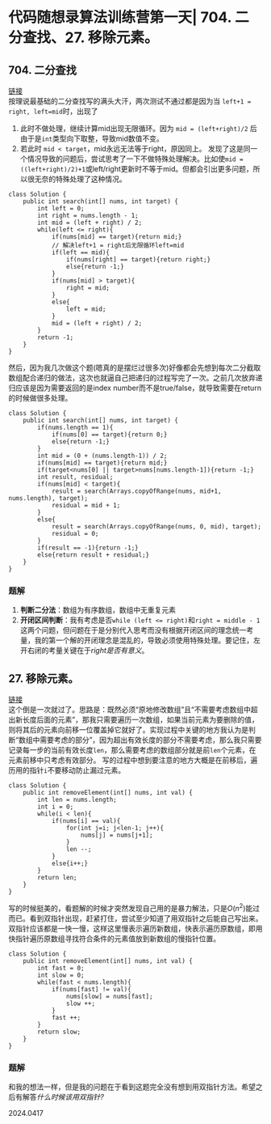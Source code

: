 # 代码随想录算法训练营第一天| 704. 二分查找、27. 移除元素。

## 704. 二分查找
[链接](https://leetcode.cn/problems/binary-search/description/)  
按理说最基础的二分查找写的满头大汗，两次测试不通过都是因为当 `left+1 = right, left=mid`时，出现了
1. 此时不做处理，继续计算mid出现无限循环。因为 `mid = (left+right)/2` 后由于是`int`类型向下取整，导致mid数值不变。
2. 若此时 `mid < target`，mid永远无法等于right，原因同上。
发现了这是同一个情况导致的问题后，尝试思考了一下不做特殊处理解决。比如使`mid = ((left+right)/2)+1`或left/right更新时不等于mid。但都会引出更多问题，所以很无奈的特殊处理了这种情况。
```
class Solution {
    public int search(int[] nums, int target) {
        int left = 0;
        int right = nums.length - 1;
        int mid = (left + right) / 2;
        while(left <= right){
            if(nums[mid] == target){return mid;}
            // 解决left+1 = right后无限循环left=mid
            if(left == mid){
                if(nums[right] == target){return right;}
                else{return -1;}
            }
            if(nums[mid] > target){
                right = mid;
            }
            else{
                left = mid;
            }
            mid = (left + right) / 2;
        }
        return -1;
    }
}
```
然后，因为我几次做这个题(嗯真的是摆烂过很多次)好像都会先想到每次二分截取数组配合递归的做法，这次也就逼自己把递归的过程写完了一次。之前几次放弃递归应该是因为需要返回的是index number而不是true/false，就导致需要在return的时候做很多处理。
```
class Solution {
    public int search(int[] nums, int target) {
        if(nums.length == 1){
            if(nums[0] == target){return 0;}
            else{return -1;}
        }
        int mid = (0 + (nums.length-1)) / 2;
        if(nums[mid] == target){return mid;}
        if(target<nums[0] || target>nums[nums.length-1]){return -1;}
        int result, residual;
        if(nums[mid] < target){
            result = search(Arrays.copyOfRange(nums, mid+1, nums.length), target);
            residual = mid + 1;
        }
        else{
            result = search(Arrays.copyOfRange(nums, 0, mid), target);
            residual = 0;
        }
        if(result == -1){return -1;}
        else{return result + residual;}
    }
}
```
### 题解
1. __判断二分法__：数组为有序数组，数组中无重复元素
2. __开闭区间判断__：我有考虑是否`while (left <= right)`和`right = middle - 1`这两个问题，但问题在于是分别代入思考而没有根据开闭区间的理念统一考量，我的第一个解的开闭理念是混乱的，导致必须使用特殊处理。要记住，左开右闭的考量关键在于*right是否有意义*。

## 27. 移除元素。
[链接](https://leetcode.cn/problems/remove-element/)  
这个倒是一次就过了。思路是：既然必须“原地修改数组”且“不需要考虑数组中超出新长度后面的元素”，那我只需要遍历一次数组，如果当前元素为要删除的值，则将其后的元素向前移一位覆盖掉它就好了。实现过程中关键的地方我认为是判断“数组中需要考虑的部分”，因为超出有效长度的部分不需要考虑，那么我只需要记录每一步的当前有效长度`len`，那么需要考虑的数组部分就是前`len`个元素，在元素前移中只考虑有效部分。
写的过程中想到要注意的地方大概是在前移后，遍历用的指针`i`不要移动防止漏过元素。
```
class Solution {
    public int removeElement(int[] nums, int val) {
        int len = nums.length;
        int i = 0;
        while(i < len){
            if(nums[i] == val){
                for(int j=i; j<len-1; j++){
                    nums[j] = nums[j+1];
                }
                len --;
            }
            else{i++;}
        }
        return len;
    }
}
```

写的时候挺美的，看题解的时候才突然发现自己用的是暴力解法，只是$O(n^2)$能过而已。看到双指针出现，赶紧打住，尝试至少知道了用双指针之后能自己写出来。
双指针应该都是一快一慢，这样这里慢表示遍历新数组，快表示遍历原数组，即用快指针遍历原数组寻找符合条件的元素值放到新数组的慢指针位置。
```
class Solution {
    public int removeElement(int[] nums, int val) {
        int fast = 0;
        int slow = 0;
        while(fast < nums.length){
            if(nums[fast] != val){
                nums[slow] = nums[fast];
                slow ++;
            }
            fast ++;
        }
        return slow;
    }
}
```
### 题解
和我的想法一样，但是我的问题在于看到这题完全没有想到用双指针方法。希望之后有解答*什么时候该用双指针?*


  
2024.0417
